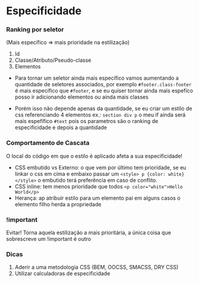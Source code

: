 # Especificidade
### Ranking por seletor 
(Mais específico => mais prioridade na estilização) 
1. Id
2. Classe/Atributo/Pseudo-classe
3. Elementos

* Para tornar um seletor ainda mais específico vamos aumentando a quantidade de seletores associados, por exemplo
`#footer.class-footer` é mais específico que `#footer`, e se eu quiser tornar ainda mais espefíco posso ir 
adicionando elementos ou ainda mais classes

* Porém isso não depende apenas da quantidade, se eu criar um estilo de css referenciando 4 elementos ex.: `section div p` o meu if ainda será mais espefífico `#text` 
pois os parametros são o ranking de especificidade e depois a quantidade

### Comportamento de Cascata
O local do código em que o estilo é aplicado afeta a sua especificidade!
* CSS embutido vs Externo: o que vem por último tem prioridade, se eu linkar o css em cima e embaixo passar
 um `<style> p {color: white} </style>` o embutido terá preferência em caso de conflito.
 * CSS inline: tem menos prioridade que todos `<p color="white">Hello World</p>`
 * Herança: ap atribuir estilo para um elemento pai em alguns casos o elemento filho herda a propriedade

### !important
Evitar! Torna aquela estilização a mais prioritária, a única coisa que sobrescreve um !important é outro

### Dicas
1. Aderir a uma metodologia CSS (BEM, OOCSS, SMACSS, DRY CSS)
2. Utilizar calculadoras de especificidade
